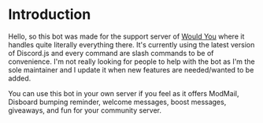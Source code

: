 # Introduction
Hello, so this bot was made for the support server of [Would You](https://canary.discord.com/api/oauth2/authorize?client_id=981649513427111957&permissions=274878229504&scope=applications.commands%20bot) where it handles quite literally everything there.
It's currently using the latest version of Discord.js and every command are slash commands to be of convenience. I'm not really looking for people to help with the bot as I'm the sole maintainer and I update it when new features are needed/wanted to be added.

You can use this bot in your own server if you feel as it offers ModMail, Disboard bumping reminder, welcome messages, boost messages, giveaways, and fun for your community server. 

